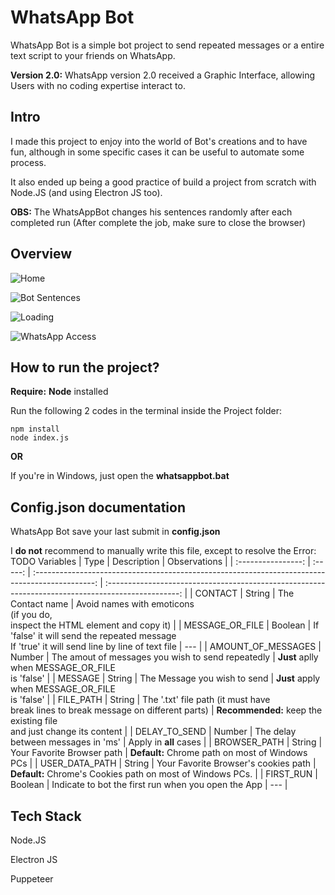 # WhatsApp Bot

WhatsApp Bot is a simple bot project to send repeated messages or a entire text script to your friends on WhatsApp.

**Version 2.0:** WhatsApp version 2.0 received a Graphic Interface, allowing Users with no coding expertise interact to.

## Intro

I made this project to enjoy into the world of Bot's creations and to have fun, although in some specific cases it can be useful to automate some process.

It also ended up being a good practice of build a project from scratch with Node.JS (and using Electron JS too).

**OBS:** The WhatsAppBot changes his sentences randomly after each completed run (After complete the job, 
make sure to close the browser)

## Overview

![Home](https://cdn.discordapp.com/attachments/778788148921761822/1028061901801918544/unknown.png)

![Bot Sentences](https://cdn.discordapp.com/attachments/778788148921761822/1028063154304978954/unknown.png)

![Loading](https://cdn.discordapp.com/attachments/778788148921761822/1028061994609279076/unknown.png)

![WhatsApp Access](https://cdn.discordapp.com/attachments/778788148921761822/1028062421358747678/unknown.png)

## How to run the project?

**Require:** **Node** installed

Run the following 2 codes in the terminal inside the Project folder:

```
npm install 
node index.js
```

**OR**

If you're in Windows, just open the **whatsappbot.bat**
## Config.json documentation

WhatsApp Bot save your last submit in **config.json**

I **do not** recommend to manually write this file, except to resolve the Error: TODO
Variables      |  Type   |                                            Description                                            |                                            Observations                                             |
| :----------------: | :-----: | :---------------------------------------------------------------------------------------------: | :------------------------------------------------------------------------------------------------: |
|      CONTACT       | String  |                                        The Contact name                                        | Avoid names with emoticons<br/>(if you do,<br/> inspect the HTML element and copy it) |
|  MESSAGE_OR_FILE   | Boolean |  If 'false' it will send the repeated message<br/>If 'true'  it will send line by line of text file  |                                                ---                                                 |
| AMOUNT_OF_MESSAGES | Number  |                             The amout of messages you wish to send repeatedly                              |                  **Just** aplly when MESSAGE_OR_FILE<br/>is 'false'                   |
|      MESSAGE       | String  |                                    The Message you wish to send                                    |                  **Just**  apply when MESSAGE_OR_FILE<br/>is 'false'                  |
|     FILE_PATH      | String  | The '.txt' file path (it must have<br/>break lines to break message on different parts) |             **Recommended:** keep the existing file<br/> and just change its content             |
|   DELAY_TO_SEND    | Number  |                           The delay between messages in 'ms'                            |                                   Apply in **all** cases                                   |
|    BROWSER_PATH    | String  |                         Your Favorite Browser path                         |              **Default:** Chrome path on most of Windows PCs              |
|   USER_DATA_PATH   | String  |                          Your Favorite Browser's cookies path                          |        **Default:** Chrome's Cookies path on most of Windows PCs.        |
|   FIRST_RUN   | Boolean  |                          Indicate to bot the first run when you open the App                          |         ---       |

## Tech Stack

Node.JS

Electron JS

Puppeteer
